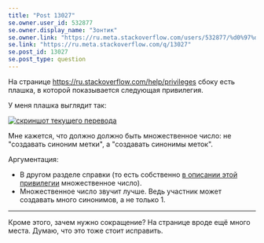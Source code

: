 ```yaml
---
title: "Post 13027"
se.owner.user_id: 532877
se.owner.display_name: "Зонтик"
se.owner.link: "https://ru.meta.stackoverflow.com/users/532877/%d0%97%d0%be%d0%bd%d1%82%d0%b8%d0%ba"
se.link: "https://ru.meta.stackoverflow.com/q/13027"
se.post_id: 13027
se.post_type: question
---
```

<p>На странице <a href="https://ru.stackoverflow.com/help/privileges">https://ru.stackoverflow.com/help/privileges</a> сбоку есть плашка, в которой показывается следующая привилегия.</p>
<p>У меня плашка выглядит так:</p>
<p><a href="https://i.stack.imgur.com/ka980.png" rel="nofollow noreferrer"><img src="https://i.stack.imgur.com/ka980.png" alt="скриншот текущего перевода" /></a></p>
<p>Мне кажется, что должно должно быть множественное число: не &quot;создавать синоним метки&quot;, а &quot;создавать синонимы меток&quot;.</p>
<p>Аргументация:</p>
<ul>
<li>В другом разделе справки (то есть собственно <a href="https://ru.stackoverflow.com/help/privileges/suggest-tag-synonyms">в описании этой привилегии</a> множественное число).</li>
<li>Множественное число звучит лучше. Ведь участник может создавать много синонимов, а не только 1.</li>
</ul>
<hr />
<p>Кроме этого, зачем нужно сокращение? На странице вроде ещё много места. Думаю, что это тоже стоит исправить.</p>
